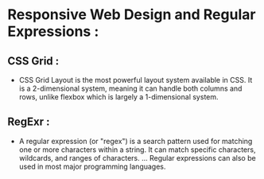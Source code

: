 # Responsive Web Design and Regular Expressions :

 ## CSS Grid : 
 
 * CSS Grid Layout is the most powerful layout system available in CSS. It is a 2-dimensional system, meaning it can handle both columns and rows, unlike flexbox which is largely a 1-dimensional system.
 
 ## RegExr :
 
 * A regular expression (or "regex") is a search pattern used for matching one or more characters within a string. It can match specific characters, wildcards, and ranges of characters. ... Regular expressions can also be used in most major programming languages.

